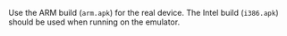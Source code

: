 Use the ARM build (`arm.apk`) for the real device. The Intel build (`i386.apk`) should be used when running on the emulator.
